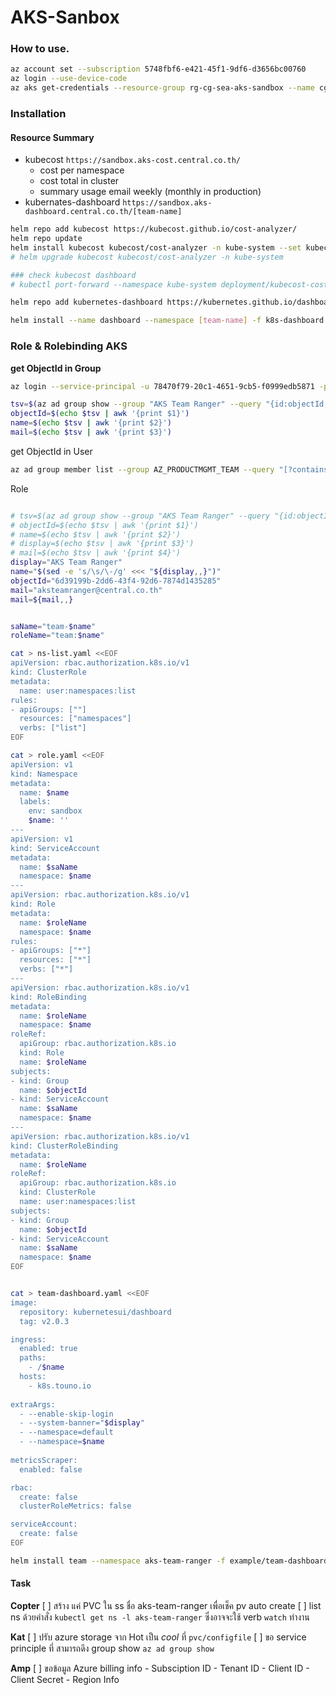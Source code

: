 # AKS-Sanbox

### How to use.
```bash
az account set --subscription 5748fbf6-e421-45f1-9df6-d3656bc00760
az login --use-device-code
az aks get-credentials --resource-group rg-cg-sea-aks-sandbox --name cg-aks-sandbox
```


### Installation

#### Resource Summary
- kubecost `https://sandbox.aks-cost.central.co.th/`
  - cost per namespace
  - cost total in cluster
  - summary usage email weekly (monthly in production)
- kubernates-dashboard `https://sandbox.aks-dashboard.central.co.th/[team-name]`


```bash
helm repo add kubecost https://kubecost.github.io/cost-analyzer/
helm repo update
helm install kubecost kubecost/cost-analyzer -n kube-system --set kubecostToken="aW5mby5kdmdhbWVyQGdtYWlsLmNvbQ==xm343yadf98"
# helm upgrade kubecost kubecost/cost-analyzer -n kube-system

### check kubecost dashboard 
# kubectl port-forward --namespace kube-system deployment/kubecost-cost-analyzer 9090

helm repo add kubernetes-dashboard https://kubernetes.github.io/dashboard/

helm install --name dashboard --namespace [team-name] -f k8s-dashboard.yaml kubernetes-dashboard/kubernetes-dashboard
```



### Role & Rolebinding AKS

**get ObjectId in Group**
```bash
az login --service-principal -u 78470f79-20c1-4651-9cb5-f0999edb5871 -p tq6r8W-FaZ6_j.TaF-aOWLq4u_O03t~Cq0 -t 817e531d-191b-4cf5-8812-f0061d89b53d

tsv=$(az ad group show --group "AKS Team Ranger" --query "{id:objectId,name:mailNickname,mail:mail}" -o tsv)
objectId=$(echo $tsv | awk '{print $1}')
name=$(echo $tsv | awk '{print $2}')
mail=$(echo $tsv | awk '{print $3}')
```

get ObjectId in User
```bash
az ad group member list --group AZ_PRODUCTMGMT_TEAM --query "[?contains(mail,'ThKananek@central.co.th')].objectId" -o tsv
```

Role 
```bash

# tsv=$(az ad group show --group "AKS Team Ranger" --query "{id:objectId,name:mailNickname,mail:mail}" -o csv)
# objectId=$(echo $tsv | awk '{print $1}')
# name=$(echo $tsv | awk '{print $2}')
# display=$(echo $tsv | awk '{print $3}')
# mail=$(echo $tsv | awk '{print $4}')
display="AKS Team Ranger"
name="$(sed -e 's/\s/\-/g' <<< "${display,,}")"
objectId="6d39199b-2dd6-43f4-92d6-7874d1435285"
mail="aksteamranger@central.co.th"
mail=${mail,,}


saName="team-$name"
roleName="team:$name"

cat > ns-list.yaml <<EOF
apiVersion: rbac.authorization.k8s.io/v1
kind: ClusterRole
metadata:
  name: user:namespaces:list
rules:
- apiGroups: [""]
  resources: ["namespaces"]
  verbs: ["list"]
EOF

cat > role.yaml <<EOF
apiVersion: v1
kind: Namespace
metadata:
  name: $name
  labels:
    env: sandbox
    $name: ''
---
apiVersion: v1
kind: ServiceAccount
metadata:
  name: $saName
  namespace: $name
---
apiVersion: rbac.authorization.k8s.io/v1
kind: Role
metadata:
  name: $roleName
  namespace: $name
rules:
- apiGroups: ["*"]
  resources: ["*"]
  verbs: ["*"]
---
apiVersion: rbac.authorization.k8s.io/v1
kind: RoleBinding
metadata:
  name: $roleName
  namespace: $name
roleRef:
  apiGroup: rbac.authorization.k8s.io
  kind: Role
  name: $roleName
subjects:
- kind: Group
  name: $objectId
- kind: ServiceAccount
  name: $saName
  namespace: $name
---
apiVersion: rbac.authorization.k8s.io/v1
kind: ClusterRoleBinding
metadata:
  name: $roleName
roleRef:
  apiGroup: rbac.authorization.k8s.io
  kind: ClusterRole
  name: user:namespaces:list
subjects:
- kind: Group
  name: $objectId
- kind: ServiceAccount
  name: $saName
  namespace: $name
EOF


cat > team-dashboard.yaml <<EOF
image:
  repository: kubernetesui/dashboard
  tag: v2.0.3

ingress:
  enabled: true
  paths:
    - /$name
  hosts:
    - k8s.touno.io
    
extraArgs:
  - --enable-skip-login
  - --system-banner="$display"
  - --namespace=default
  - --namespace=$name
  
metricsScraper:
  enabled: false

rbac:
  create: false
  clusterRoleMetrics: false

serviceAccount:
  create: false
EOF

helm install team --namespace aks-team-ranger -f example/team-dashboard.yaml kubernetes-dashboard/kubernetes-dashboard
```


#### Task

**Copter**
[ ] สร้าง แค่ PVC ใน ss ชื่อ aks-team-ranger เพื่อเช็ค pv auto create
[ ] list ns ด้วยคำสั่ง `kubectl get ns -l aks-team-ranger` ซึ่งอาจจะใช้ verb `watch` ทำงาน

**Kat**
[ ] ปรับ azure storage จาก Hot เป็น *cool* ที่ `pvc/configfile`
[ ] ขอ service principle ที่ สามารถดึง group show `az ad group show`

**Amp**
[ ] ขอข้อมูล Azure billing info
    - Subsciption ID
    - Tenant ID
    - Client ID
    - Client Secret
    - Region Info